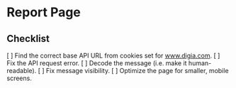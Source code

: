 Report Page
===========

## Checklist

[ ] Find the correct base API URL from cookies set for www.digia.com.
[ ] Fix the API request error.
[ ] Decode the message (i.e. make it human-readable).
[ ] Fix message visibility.
[ ] Optimize the page for smaller, mobile screens.
